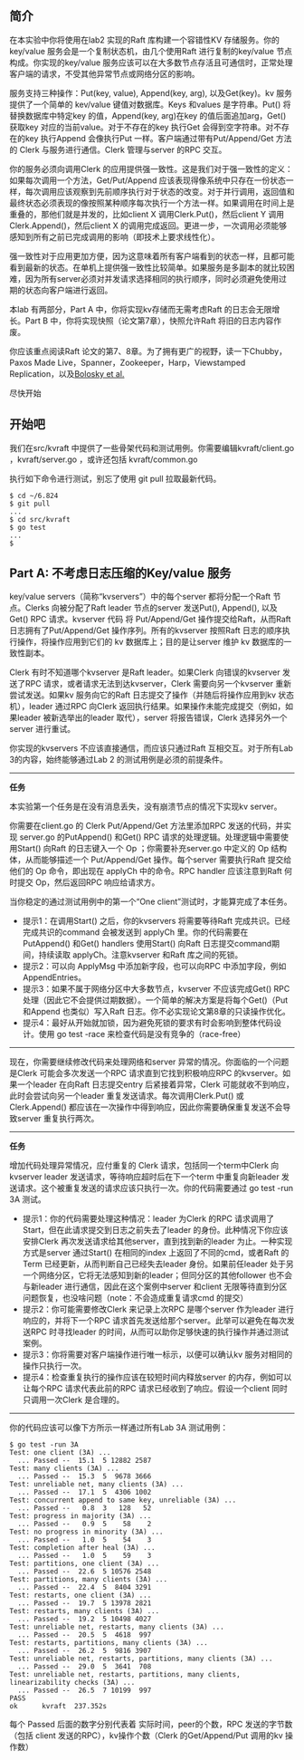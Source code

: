 ## 简介

在本实验中你将使用在lab2 实现的Raft 库构建一个容错性KV 存储服务。你的key/value 服务会是一个复制状态机，由几个使用Raft 进行复制的key/value 节点构成。你实现的key/value 服务应该可以在大多数节点存活且可通信时，正常处理客户端的请求，不受其他异常节点或网络分区的影响。

服务支持三种操作：Put(key, value), Append(key, arg), 以及Get(key)。kv 服务提供了一个简单的 kev/value 键值对数据库。Keys 和values 是字符串。Put() 将替换数据库中特定key 的值，Append(key, arg)在key 的值后面追加arg，Get() 获取key 对应的当前value。对于不存在的key 执行Get 会得到空字符串。对不存在的key 执行Append 会像执行Put 一样。客户端通过带有Put/Append/Get 方法的 Clerk 与服务进行通信。Clerk 管理与server 的RPC 交互。

你的服务必须向调用Clerk 的应用提供强一致性。这是我们对于强一致性的定义：如果每次调用一个方法，Get/Put/Append 应该表现得像系统中只存在一份状态一样，每次调用应该观察到先前顺序执行对于状态的改变。对于并行调用，返回值和最终状态必须表现的像按照某种顺序每次执行一个方法一样。如果调用在时间上是重叠的，那他们就是并发的，比如client X 调用Clerk.Put()，然后client Y 调用Clerk.Append()，然后client X 的调用完成返回。更进一步，一次调用必须能够感知到所有之前已完成调用的影响（即技术上要求线性化）。

强一致性对于应用更加方便，因为这意味着所有客户端看到的状态一样，且都可能看到最新的状态。在单机上提供强一致性比较简单。如果服务是多副本的就比较困难，因为所有server必须对并发请求选择相同的执行顺序，同时必须避免使用过期的状态向客户端进行返回。

本lab 有两部分，Part A 中，你将实现kv存储而无需考虑Raft 的日志会无限增长。Part B 中，你将实现快照（论文第7章），快照允许Raft 将旧的日志内容作废。

你应该重点阅读Raft 论文的第7、8章。为了拥有更广的视野，读一下Chubby，Paxos Made Live，Spanner，Zookeeper，Harp，Viewstamped Replication，以及[Bolosky et al.](http://static.usenix.org/event/nsdi11/tech/full_papers/Bolosky.pdf)

尽快开始

## 开始吧

我们在src/kvraft 中提供了一些骨架代码和测试用例。你需要编辑kvraft/client.go ，kvraft/server.go ，或许还包括 kvraft/common.go

执行如下命令进行测试，别忘了使用 git pull 拉取最新代码。

```shell
$ cd ~/6.824
$ git pull
...
$ cd src/kvraft
$ go test
...
$
```

## Part A: 不考虑日志压缩的Key/value 服务

key/value servers（简称“kvservers”）中的每个server 都将分配一个Raft 节点。Clerks 向被分配了Raft leader 节点的server 发送Put(), Append(), 以及Get() RPC 请求。kvserver 代码 将 Put/Append/Get 操作提交给Raft，从而Raft 日志拥有了Put/Append/Get 操作序列。所有的kvserver 按照Raft 日志的顺序执行操作，将操作应用到它们的 kv 数据库上；目的是让server 维护 kv 数据库的一致性副本。

Clerk 有时不知道哪个kvserver 是Raft leader。如果Clerk 向错误的kvserver 发送了RPC 请求，或者请求无法到达kvserver，Clerk 需要向另一个kvserver 重新尝试发送。如果kv 服务向它的Raft 日志提交了操作（并随后将操作应用到kv 状态机），leader 通过RPC 向Clerk 返回执行结果。如果操作未能完成提交（例如，如果leader 被新选举出的leader 取代），server 将报告错误，Clerk 选择另外一个server 进行重试。

你实现的kvservers 不应该直接通信，而应该只通过Raft 互相交互。对于所有Lab 3的内容，始终能够通过Lab 2 的测试用例是必须的前提条件。

____
**任务**

本实验第一个任务是在没有消息丢失，没有崩溃节点的情况下实现kv server。

你需要在client.go 的 Clerk Put/Append/Get 方法里添加RPC 发送的代码，并实现 server.go 的PutAppend() 和Get() RPC 请求的处理逻辑。处理逻辑中需要使用Start() 向Raft 的日志键入一个 Op ；你需要补充server.go 中定义的 Op 结构体，从而能够描述一个 Put/Append/Get 操作。每个server 需要执行Raft 提交给他们的 Op 命令，即出现在 applyCh 中的命令。RPC handler 应该注意到Raft 何时提交 Op，然后返回RPC 响应给请求方。

当你稳定的通过测试用例中的第一个“One client”测试时，才能算完成了本任务。

- 提示1：在调用Start() 之后，你的kvservers 将需要等待Raft 完成共识。已经完成共识的command 会被发送到 applyCh 里。你的代码需要在PutAppend() 和Get() handlers 使用Start() 向Raft 日志提交command期间，持续读取 applyCh。注意kvserver 和Raft 库之间的死锁。
- 提示2：可以向 ApplyMsg 中添加新字段，也可以向RPC 中添加字段，例如AppendEntries。
- 提示3：如果不属于网络分区中大多数节点，kvserver 不应该完成Get() RPC 处理（因此它不会提供过期数据）。一个简单的解决方案是将每个Get()（Put 和Append 也类似）写入Raft 日志。你不必实现论文第8章的只读操作优化。
- 提示4：最好从开始就加锁，因为避免死锁的要求有时会影响到整体代码设计。使用 go test -race 来检查代码是没有竞争的（race-free）
____

现在，你需要继续修改代码来处理网络和server 异常的情况。你面临的一个问题是Clerk 可能会多次发送一个RPC 请求直到它找到积极响应RPC 的kvserver。如果一个leader 在向Raft 日志提交entry 后紧接着异常，Clerk 可能就收不到响应，此时会尝试向另一个leader 重复发送请求。每次调用Clerk.Put() 或 Clerk.Append() 都应该在一次操作中得到响应，因此你需要确保重复发送不会导致server 重复执行两次。

____
**任务**

增加代码处理异常情况，应付重复的 Clerk 请求，包括同一个term中Clerk 向kvserver leader 发送请求，等待响应超时后在下一个term 中重复向新leader 发送请求。这个被重复发送的请求应该只执行一次。你的代码需要通过 go test -run 3A 测试。

- 提示1：你的代码需要处理这种情况：leader 为Clerk 的RPC 请求调用了 Start，但在此请求提交到日志之前失去了leader 的身份。此种情况下你应该安排Clerk 再次发送请求给其他server，直到找到新的leader 为止。一种实现方式是server 通过Start() 在相同的index 上返回了不同的cmd，或者Raft 的Term 已经更新，从而判断自己已经失去leader 身份。如果前任leader 处于另一个网络分区，它将无法感知到新的leader；但同分区的其他follower 也不会与新leader 进行通信，因此在这个案例中server 和client 无限等待直到分区问题恢复，也没啥问题（note：不会造成重复请求cmd 的提交）
- 提示2：你可能需要修改Clerk 来记录上次RPC 是哪个server 作为leader 进行响应的，并将下一个RPC 请求首先发送给那个server。此举可以避免在每次发送RPC 时寻找leader 的时间，从而可以助你足够快速的执行操作并通过测试案例。
- 提示3：你将需要对客户端操作进行唯一标示，以便可以确认kv 服务对相同的操作只执行一次。
- 提示4：检查重复执行的操作应该在较短时间内释放server 的内存，例如可以让每个RPC 请求代表此前的RPC 请求已经收到了响应。假设一个client 同时只调用一次Clerk 是合理的。

____

你的代码应该可以像下方所示一样通过所有Lab 3A 测试用例：
```shell
$ go test -run 3A
Test: one client (3A) ...
  ... Passed --  15.1  5 12882 2587
Test: many clients (3A) ...
  ... Passed --  15.3  5  9678 3666
Test: unreliable net, many clients (3A) ...
  ... Passed --  17.1  5  4306 1002
Test: concurrent append to same key, unreliable (3A) ...
  ... Passed --   0.8  3   128   52
Test: progress in majority (3A) ...
  ... Passed --   0.9  5    58    2
Test: no progress in minority (3A) ...
  ... Passed --   1.0  5    54    3
Test: completion after heal (3A) ...
  ... Passed --   1.0  5    59    3
Test: partitions, one client (3A) ...
  ... Passed --  22.6  5 10576 2548
Test: partitions, many clients (3A) ...
  ... Passed --  22.4  5  8404 3291
Test: restarts, one client (3A) ...
  ... Passed --  19.7  5 13978 2821
Test: restarts, many clients (3A) ...
  ... Passed --  19.2  5 10498 4027
Test: unreliable net, restarts, many clients (3A) ...
  ... Passed --  20.5  5  4618  997
Test: restarts, partitions, many clients (3A) ...
  ... Passed --  26.2  5  9816 3907
Test: unreliable net, restarts, partitions, many clients (3A) ...
  ... Passed --  29.0  5  3641  708
Test: unreliable net, restarts, partitions, many clients, linearizability checks (3A) ...
  ... Passed --  26.5  7 10199  997
PASS
ok      kvraft  237.352s
```
每个 Passed 后面的数字分别代表着 实际时间，peer的个数，RPC 发送的字节数（包括 client 发送的RPC），kv操作个数（Clerk 的Get/Append/Put 调用的kv 操作数）
